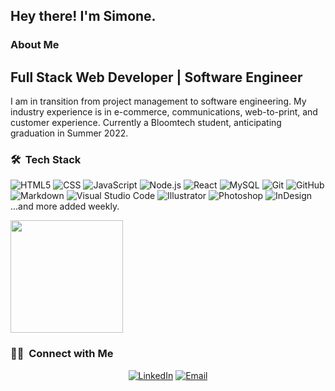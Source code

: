 <h2> Hey there! I'm Simone.</h2>

<h3> About Me </h3>

<h2>Full Stack Web Developer | Software Engineer</h2>

I am in transition from project management to software engineering. My industry experience is in e-commerce, communications, web-to-print, and customer experience. Currently a Bloomtech student, anticipating graduation in Summer 2022.

<h3> 🛠 &nbsp;Tech Stack</h3>

  ![HTML5](https://img.shields.io/badge/-HTML5-333333?style=flat&logo=HTML5)
  ![CSS](https://img.shields.io/badge/-CSS-333333?style=flat&logo=CSS3&logoColor=1572B6)
  ![JavaScript](https://img.shields.io/badge/-JavaScript-333333?style=flat&logo=javascript)
  ![Node.js](https://img.shields.io/badge/-Node.js-333333?style=flat&logo=node.js)
  ![React](https://img.shields.io/badge/-React-333333?style=flat&logo=react)
  ![MySQL](https://img.shields.io/badge/-MySQL-333333?style=flat&logo=mysql)
  ![Git](https://img.shields.io/badge/-Git-333333?style=flat&logo=git)
  ![GitHub](https://img.shields.io/badge/-GitHub-333333?style=flat&logo=github)
  ![Markdown](https://img.shields.io/badge/-Markdown-333333?style=flat&logo=markdown)
  ![Visual Studio Code](https://img.shields.io/badge/-Visual%20Studio%20Code-333333?style=flat&logo=visual-studio-code&logoColor=007ACC)
  ![Illustrator](https://img.shields.io/badge/-Illustrator-333333?style=flat&logo=adobe-illustrator)
  ![Photoshop](https://img.shields.io/badge/-Photoshop-333333?style=flat&logo=adobe-photoshop)
  ![InDesign](https://img.shields.io/badge/-InDesign-333333?style=flat&logo=adobe-indesign)
...and more added weekly.
<br/>

<a href="https://github.com/AVS1508">
  <img height="180em" src="https://github-readme-stats.vercel.app/api?username=sim-taa&theme=buefy&show_icons=true" />
</a>

<br/>

<h3> 🤝🏻 &nbsp;Connect with Me </h3>

<p align="center">
<a href="https://www.linkedin.com/in/simonetaarnskov/"><img alt="LinkedIn" src="https://img.shields.io/badge/LinkedIn-Simone%20Taarnskov%20-blue?style=flat-square&logo=linkedin"></a>
<a href="mailto:simone.taarnskov@gmail.com"><img alt="Email" src="https://img.shields.io/badge/Email-simone@taarnskov.com-blue?style=flat-square&logo=gmail"></a>
</p>
